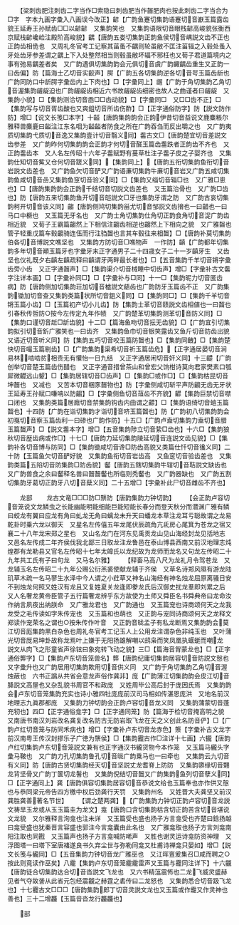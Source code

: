 <!-- { "loadSidebar": true } -->
　　【梁刺齿肥注刺齿二字当作□索隐曰刺齿肥当作齧肥肉也按此刺齿二字当合为□字　字本九画字彚入八画误今改正】齴【广韵鱼蹇切集韵语蹇切音巚玉篇露齿貌王延寿王孙赋齿□□以齴齴　又集韵笑也　又集韵语限切音眼栈齴高峻貌张衡西京赋栈齴巉崄注殿阶高峻貌】齵【唐韵五娄切集韵正韵鱼侯切音嵎説文齿不正也正韵齿相佹也　又周礼冬官考工记察其菑蚤不齵则轮虽敝不匡注菑辐之入毂处蚤入牙处齿牙参差谓之齵上下入处整然相当则毂虽敝坏辐不邪枉也又荀子君道篇境内之事有弛易齵差者矣　又广韵遇俱切集韵韵会元俱切音虞广韵齱齵齿重生又正韵一曰齿偏】防【篇海士乙切音实齩声】腭【广韵五各切集韵逆各切音咢玉篇齿龂也广韵同防口中龂腭字彚齿内上下肉也】□【字彚同上】龌【广韵于角切集韵乙角切音渥集韵龌龊迫也广韵龌龊齿相近六书故龌龊齿细密也故人之曲谨者曰龌龊　又集韵小貌】□【集韵测洽切音臿□□齿动貌】□【字彚同□　又□□齿不正】□【集韵写与切音胥齿酸也又爽鉏切音所齿伤酢】□【正字通俗防字】防【説文防作防】增□【说文长笺□本字】十齸【唐韵集韵韵会正韵伊昔切音益说文鹿麋粻尔雅释兽麋鹿曰齸注江东名咽为齸齸者防食之所在广韵吞刍而反出嚼之也　又广韵夷质切集韵弋质切音逸又集韵壹计切音翳义同】齹古文□【唐韵楚宜切音差説文齿参差　又广韵昨何切集韵韵会正韵才何切音醝玉篇齿齹跌者正韵齿不齐也　又正韵齹齿本　又人名左传昭十六年子齹赋野有蔓草杜注子齹子皮之子婴齐也　又集韵仕知切音鮆又仓何切音蹉义同】【集韵同上】【唐韵五衔切集韵鱼衔切音岩説文齿差也　又广韵鱼欠切音酽又广韵语亷切集韵牛亷切音岩又广韵五咸切集韵鱼咸切音嵒又集韵鱼窆切音验义同】□【集韵又缁切音辎□也　又广雅□悤也】□【唐韵集韵韵会正韵千结切音切説文齿差也　又玉篇治骨也　又广韵□齿也】防【唐韵五来切集韵鱼开切音皑説文□牙也集韵牙谓之防　又广韵古哀切集韵柯开切音该义同】齺【唐韵侧鸠切集韵甾尤切音邹説文齿搚也一曰齰也一曰马口中橛也　又玉篇无牙名也　又广韵士角切集韵仕角切正韵食角切音浞广韵齿相近貌　又荀子王霸篇齺然上下相信注齺齿相逆也齺然上下相向之貌　又广雅齧也管子轻重戊篇车毂齺骑连伍而行注驺齧也言其车毂往来相齧】□【唐韵补莫切集韵伯各切音博説文噍坚也　又集韵方防切音□噍物声　一作防】齻【广韵都年切集韵多年切音顚玉篇牙也字彚牙末正字通男子二十四歳女子二十一岁齻牙生　又齿坚也仪礼既夕右齻左齻疏释曰齻谓牙两畔最长者也】□【五音集韵千羊切音锵字彚齿旁小齿　又正字通齧声】□【集韵渠介切音械睡中切齿声】增□【字彚补古文齹字注详本画】□【字彚补同□】□【字彚补与□同】十一□【集韵昵力切音匿齿病】防【唐韵侧加切集韵荘加切音樝説文龉齿也广韵防牙玉篇齿不正　又广韵集韵锄加切音查又集韵类篇状所切音鉏义同】□【集韵同□】□【集韵千羊切音锵玉篇小齿】□【玉篇初产切小儿齿】防【集韵士革切音赜説文齿相値也一曰齧也引春秋传哲防○按今左传定九年作帻　又广韵楚革切集韵测革切音防义同】□【集韵口谨切音赾□龂齿貌】十二□【篇海鱼吻切音抎无齿貌】□【广韵宜引切集韵拟引切音釿广雅笑也一曰齿齐　又集韵鱼巾切音银笑露齿又鱼斤切音防齿出貌又语近切音听义同】防【集韵五巧切音咬玉篇防齧也】□【集韵同齥】□【集韵楚快切音嘬玉篇剔齿】□【广韵集韵渠希切音祈玉篇齿危】【正字通居晏切音涧易林啮啮贫相责无有懽怡一日九结　又正字通居闲切音奸义同】十三齼【广韵创举切音楚玉篇齿伤醋也　又正字通音措曾茶山和曾宏父饷柑诗莫向君家樊素口瓠犀微齼远山颦】□【集韵居辖切音□齿声】□【集韵□或作□】□【集韵枯昆切音坤齧也　又减也　又苦本切音梱豕齧物也】防【字彚侧咸切斩平声防齺无齿无牙状王延寿王孙赋口嗛呥以防齺】□【字彚侧鱼切音葅齿不齐貌】齽【集韵巨禁切音噤口闭也　又集韵类篇居廕切音禁集韵钩齿内曲谓之齽】□【集韵语绮切音螘玉篇齧也】十四防【广韵在诣切集韵才诣切音哜玉篇齧也】防【广韵初八切集韵韵会初戛切音察玉篇齿利一曰碜也广韵作防】十五□【广韵卢盍切集韵力盍切音腊玉篇齧声】□【説文齹本字】增□【五音集韵陟立切音絷□齿也】十六□【集韵狼秋切音歴齿病或作□】十七□【唐韵力延切集韵陵延切音连説文齿见貌】□【集韵补各切音博与防同】□【集韵锄咸切音谗□防齿高貌又类篇仕忏切音镵义同】二十防【玉篇鱼欠切音酽好貌　又集韵鱼衔切音岩齿高　又鱼窆切音验齿差也　又集韵类篇五陷切音防集韵□防齿貌】齾【唐韵五鎋切集韵牛辖切音聐説文缺齿也　又广韵兽食之余曰齾释名兽曰齧齧齾也所临则秃齾也　又广韵器缺也　又广韵五割切集韵牙葛切正韵牙八切音蘖义同】二十五增□【字彚补此尸切音雌齿不齐也】










　　龙部
　　龙古文竜□□□防□龒防【唐韵集韵力钟切韵】
　　【会正韵卢容切音笼说文龙鳞虫之长能幽能明能细能巨能短能长春分而登天秋分而潜渊广雅有鳞曰蛟龙有翼曰应龙有角曰虬龙无角曰螭龙未升天曰蟠龙本草注龙耳亏聪故谓之龙易乾卦时乗六龙以御天　又星名左传僖五年龙尾伏辰疏角亢氐房心尾箕为苍龙之宿又襄二十八年龙宋郑之星也　又山名龙门在河东见禹贡龙山见山海经封龙见括地志　又邑名左传成二年齐侯伐我北鄙三日取龙注龙鲁邑在泰山博县西南又前汉地理志炖煌郡有龙勒县又官名左传昭十七年太皥氏以龙纪故为龙师而龙名又句龙左传昭二十九年共工氏有子曰句龙　又马名尔雅】
　　【释畜马高八尺为龙礼月令驾苍龙　又龙辅玉名左传昭二十九年公赐公衍羔裘使献龙辅于齐侯　又草名诗郑风隰有游龙陆玑草木疏一名马蓼生水泽中今人谓之小荭草又神名山海经有神名烛龙屈原离骚日安不到烛龙何照又姓汉有龙且又复姓夏关龙逢即豢龙氏后汉御史扰龙羣即刘累之后　又人名奢龙黄帝臣管子五行篇奢龙辨乎东方故使为土师又舜臣名书舜典帝曰龙命汝作纳言夙夜出纳朕命　又广雅龙君也　又广韵通也　又玉篇宠也诗商颂何天之龙我龙受之毛传读如字朱传宠也　又玉篇和也萌也　又正韵与宠同诗商颂何天之龙释文郑读作宠荣名之谓也○按朱传作叶音　又正韵音昽孟子有私龙断焉又集韵韵会莫江切音厖集韵黒白杂色也周礼冬官考工记玉人上公用龙注谓杂色非纯玉也　又叶蒲光切音厐易坤卦故称龙焉叶上嫌于无阳扬雄解嘲以鸱枭而笑凤凰执蝘蜓而嘲龙　説文从肉飞之形童省声徐铉曰象宛转飞动之貌】三□【篇海音胷蒙龙也】□【正字通俗龏字】□【集韵卢东切音笼兽名】龏【唐韵纪庸切集韵居容切音防説文慤也　又字彚升也又广韵居用切集韵欺用切音供义同　又广韵于角切集韵乙角切音渥烛蔽也　六书正譌从共省会意龙声俗作龚非】庞【广韵薄江切集韵韵会皮江切音胮説文高屋也又杂乱貌书周官不和政庞　又姓周毕公高后封于庞因氏焉　又集韵韵会卢东切音笼集韵充实也诗小雅四牡庞庞前汉司马相如传湛恩庞洪　又地名前汉地理志九眞郡都庞　又集韵力钟切韵会正韵卢容切音龙义同　又集韵蒲蒙切音蓬充牣也】四□【正字通俗龛字】□【正字通同笼】防【篇海于检切音掩高明之貌　又南唐书南汉刘岩改名龚复改名防古无防岩取飞龙在天之义创此名防音俨】□【广韵卢红切音笼与防同禾病也】增□【字彚补卢东切音龙赤色】龒【字彚补古文龙字前汉南粤王传汉封摎乐子广徳为龒侯】□【集韵龗古作□注详十七画】六龓【唐韵卢红切集韵卢东切音笼説文兼有也正字通汉书龓货物今本作笼　又玉篇马龓头字彚马鞁也　又广韵力孔切集韵鲁孔切音昽广韵乗马也一曰牵也　又集韵云九切音有义同】防【唐韵古贤切集韵经天切音坚説丈龙耆脊上防防　又集韵隳缘切音翾龙背坚骨又广韵丁箧切龙鬐也　又集韵倪结切音齧又广韵集韵鱼列切音孽义同】□【正字通同上】龚【唐韵俱容切集韵居容切音恭说文给也玉篇奉也亦作供又慤也与恭同梁元帝告四方檄中权后劲龚行天罚　又集韵州名　又姓晋大夫龚坚又前汉龚胜龚善著名节世】
　　【谓之楚两龚】【广韵集韵力钟切正韵卢容切音龙説文祷旱玉龙或从玉玉篇圭为龙文】龛【唐韵口含切集韵枯含切正韵苦含切音堪说文龙貌　又尔雅释言洵龛也注未详　又玉篇受也盛也扬子方言龛受也齐楚曰鋡扬越曰龛受盛也犹秦晋言容盛也郭注今言龛囊由此名也　又广雅龛取也扬子方言刘龛南阳注取也同戡　又玉篇声也扬子方言龛喊防唏声　又胜也谢灵运诗龛防资神理　又浮图塔一曰塔下室唐褚遂良书久弃尘世与弥勒同龛又杜甫诗禅龛只晏如】增□【説文长笺与龓同】□【五音集韵力钟切音龙广雅巫也　又江晖亶爰集召□咸而聘之○按此则竟读作巫矣】八靇【集韵卢东切音笼靇靇雷声又玉篇与龗同注详下】十六龖【唐韵徒合切集韵达合切音沓説文飞龙也　又六书精蕰震怖也二龙飞威灵盛赫见者气夺故詟从此省元包经震龖之赫霆之砉传曰二龙怒也　又集韵悉合切音趿飞龙也】十七龗古文□□□【唐韵集韵郎丁切音灵説文龙也又玉篇或作靇又作灵神也善也】三十二增龘【玉篇音沓龙行龘龘也】










　　部
